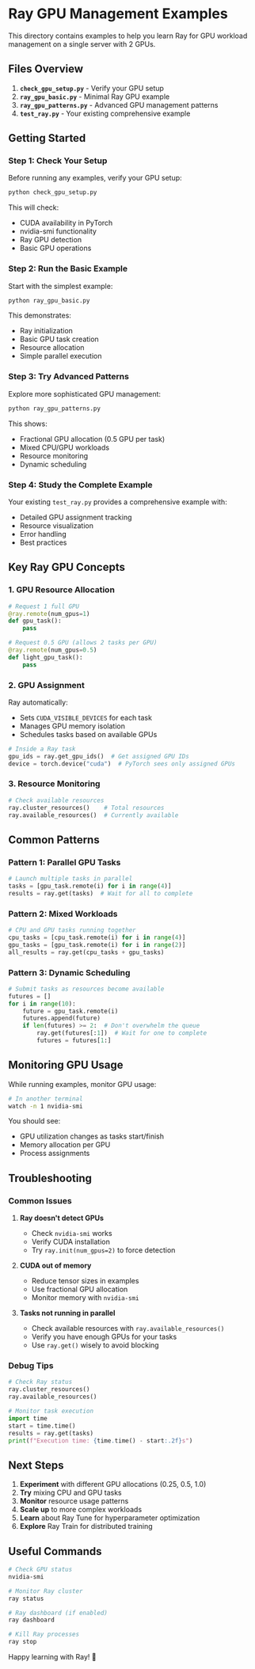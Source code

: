 # Ray GPU Management Examples

This directory contains examples to help you learn Ray for GPU workload management on a single server with 2 GPUs.

## Files Overview

1. **`check_gpu_setup.py`** - Verify your GPU setup
2. **`ray_gpu_basic.py`** - Minimal Ray GPU example
3. **`ray_gpu_patterns.py`** - Advanced GPU management patterns
4. **`test_ray.py`** - Your existing comprehensive example

## Getting Started

### Step 1: Check Your Setup

Before running any examples, verify your GPU setup:

```bash
python check_gpu_setup.py
```

This will check:
- CUDA availability in PyTorch
- nvidia-smi functionality
- Ray GPU detection
- Basic GPU operations

### Step 2: Run the Basic Example

Start with the simplest example:

```bash
python ray_gpu_basic.py
```

This demonstrates:
- Ray initialization
- Basic GPU task creation
- Resource allocation
- Simple parallel execution

### Step 3: Try Advanced Patterns

Explore more sophisticated GPU management:

```bash
python ray_gpu_patterns.py
```

This shows:
- Fractional GPU allocation (0.5 GPU per task)
- Mixed CPU/GPU workloads
- Resource monitoring
- Dynamic scheduling

### Step 4: Study the Complete Example

Your existing `test_ray.py` provides a comprehensive example with:
- Detailed GPU assignment tracking
- Resource visualization
- Error handling
- Best practices

## Key Ray GPU Concepts

### 1. GPU Resource Allocation

```python
# Request 1 full GPU
@ray.remote(num_gpus=1)
def gpu_task():
    pass

# Request 0.5 GPU (allows 2 tasks per GPU)
@ray.remote(num_gpus=0.5)
def light_gpu_task():
    pass
```

### 2. GPU Assignment

Ray automatically:
- Sets `CUDA_VISIBLE_DEVICES` for each task
- Manages GPU memory isolation
- Schedules tasks based on available GPUs

```python
# Inside a Ray task
gpu_ids = ray.get_gpu_ids()  # Get assigned GPU IDs
device = torch.device("cuda")  # PyTorch sees only assigned GPUs
```

### 3. Resource Monitoring

```python
# Check available resources
ray.cluster_resources()    # Total resources
ray.available_resources()  # Currently available
```

## Common Patterns

### Pattern 1: Parallel GPU Tasks
```python
# Launch multiple tasks in parallel
tasks = [gpu_task.remote(i) for i in range(4)]
results = ray.get(tasks)  # Wait for all to complete
```

### Pattern 2: Mixed Workloads
```python
# CPU and GPU tasks running together
cpu_tasks = [cpu_task.remote(i) for i in range(4)]
gpu_tasks = [gpu_task.remote(i) for i in range(2)]
all_results = ray.get(cpu_tasks + gpu_tasks)
```

### Pattern 3: Dynamic Scheduling
```python
# Submit tasks as resources become available
futures = []
for i in range(10):
    future = gpu_task.remote(i)
    futures.append(future)
    if len(futures) >= 2:  # Don't overwhelm the queue
        ray.get(futures[:1])  # Wait for one to complete
        futures = futures[1:]
```

## Monitoring GPU Usage

While running examples, monitor GPU usage:

```bash
# In another terminal
watch -n 1 nvidia-smi
```

You should see:
- GPU utilization changes as tasks start/finish
- Memory allocation per GPU
- Process assignments

## Troubleshooting

### Common Issues

1. **Ray doesn't detect GPUs**
   - Check `nvidia-smi` works
   - Verify CUDA installation
   - Try `ray.init(num_gpus=2)` to force detection

2. **CUDA out of memory**
   - Reduce tensor sizes in examples
   - Use fractional GPU allocation
   - Monitor memory with `nvidia-smi`

3. **Tasks not running in parallel**
   - Check available resources with `ray.available_resources()`
   - Verify you have enough GPUs for your tasks
   - Use `ray.get()` wisely to avoid blocking

### Debug Tips

```python
# Check Ray status
ray.cluster_resources()
ray.available_resources()

# Monitor task execution
import time
start = time.time()
results = ray.get(tasks)
print(f"Execution time: {time.time() - start:.2f}s")
```

## Next Steps

1. **Experiment** with different GPU allocations (0.25, 0.5, 1.0)
2. **Try** mixing CPU and GPU tasks
3. **Monitor** resource usage patterns
4. **Scale up** to more complex workloads
5. **Learn** about Ray Tune for hyperparameter optimization
6. **Explore** Ray Train for distributed training

## Useful Commands

```bash
# Check GPU status
nvidia-smi

# Monitor Ray cluster
ray status

# Ray dashboard (if enabled)
ray dashboard

# Kill Ray processes
ray stop
```

Happy learning with Ray! 🚀
